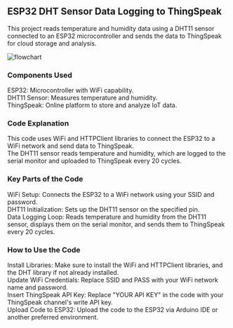 <h2>ESP32 DHT Sensor Data Logging to ThingSpeak</h2>
This project reads temperature and humidity data using a DHT11 sensor connected to an ESP32 microcontroller and sends the data to ThingSpeak for cloud storage and analysis.<br>

![flowchart](https://github.com/user-attachments/assets/e2c9dc90-e4e8-4b35-8b2d-f8cb266f44c7)


<h3>Components Used</h3>
ESP32: Microcontroller with WiFi capability.<br>
DHT11 Sensor: Measures temperature and humidity.<br>
ThingSpeak: Online platform to store and analyze IoT data.<br>

<h3>Code Explanation</h3>
This code uses WiFi and HTTPClient libraries to connect the ESP32 to a WiFi network and send data to ThingSpeak. <br>
The DHT11 sensor reads temperature and humidity, which are logged to the serial monitor and uploaded to ThingSpeak every 20 cycles.<br>

<h3>Key Parts of the Code</h3>
WiFi Setup: Connects the ESP32 to a WiFi network using your SSID and password.<br>
DHT11 Initialization: Sets up the DHT11 sensor on the specified pin.<br>
Data Logging Loop: Reads temperature and humidity from the DHT11 sensor, displays them on the serial monitor, and sends them to ThingSpeak every 20 cycles.<br>

<h3>How to Use the Code</h3>
Install Libraries: Make sure to install the WiFi and HTTPClient libraries, and the DHT library if not already installed.<br>
Update WiFi Credentials: Replace SSID and PASS with your WiFi network name and password.<br>
Insert ThingSpeak API Key: Replace "YOUR API KEY" in the code with your ThingSpeak channel's write API key.<br>
Upload Code to ESP32: Upload the code to the ESP32 via Arduino IDE or another preferred environment.<br>
